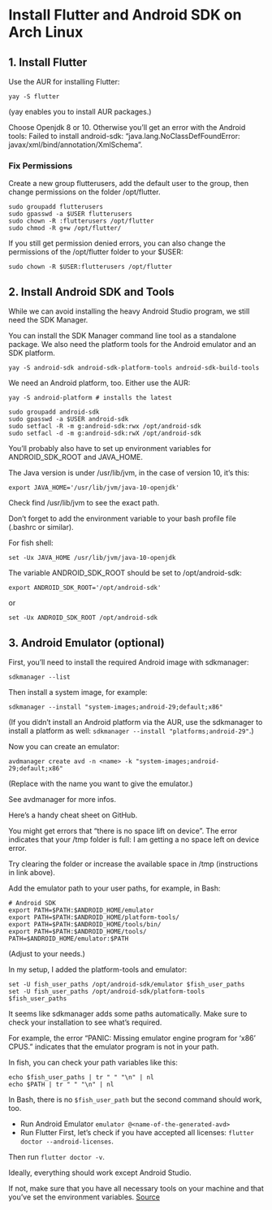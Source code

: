 # Install Flutter and Android SDK on Arch Linux
## 1. Install Flutter
Use the AUR for installing Flutter:
```
yay -S flutter
```
(yay enables you to install AUR packages.)

Choose Openjdk 8 or 10. Otherwise you’ll get an error with the Android tools: Failed to install android-sdk: “java.lang.NoClassDefFoundError: javax/xml/bind/annotation/XmlSchema”.

### Fix Permissions
Create a new group flutterusers, add the default user to the group, then change permissions on the folder /opt/flutter.
```
sudo groupadd flutterusers
sudo gpasswd -a $USER flutterusers
sudo chown -R :flutterusers /opt/flutter
sudo chmod -R g+w /opt/flutter/
```
If you still get permission denied errors, you can also change the permissions of the /opt/flutter folder to your $USER:
```
sudo chown -R $USER:flutterusers /opt/flutter
```

## 2. Install Android SDK and Tools
While we can avoid installing the heavy Android Studio program, we still need the SDK Manager.

You can install the SDK Manager command line tool as a standalone package. We also need the platform tools for the Android emulator and an SDK platform.
```
yay -S android-sdk android-sdk-platform-tools android-sdk-build-tools
```
We need an Android platform, too. Either use the AUR:
```
yay -S android-platform # installs the latest
```
```
sudo groupadd android-sdk
sudo gpasswd -a $USER android-sdk
sudo setfacl -R -m g:android-sdk:rwx /opt/android-sdk
sudo setfacl -d -m g:android-sdk:rwX /opt/android-sdk
```
You’ll probably also have to set up environment variables for ANDROID_SDK_ROOT and JAVA_HOME.

The Java version is under /usr/lib/jvm, in the case of version 10, it’s this:
```
export JAVA_HOME='/usr/lib/jvm/java-10-openjdk'
```
Check find /usr/lib/jvm to see the exact path.

Don’t forget to add the environment variable to your bash profile file (.bashrc or similar).

For fish shell:
```
set -Ux JAVA_HOME /usr/lib/jvm/java-10-openjdk
```
The variable ANDROID_SDK_ROOT should be set to /opt/android-sdk:
```
export ANDROID_SDK_ROOT='/opt/android-sdk'
```
or
```
set -Ux ANDROID_SDK_ROOT /opt/android-sdk
```

## 3. Android Emulator (optional)
First, you’ll need to install the required Android image with sdkmanager:
```
sdkmanager --list
```
Then install a system image, for example:
```
sdkmanager --install "system-images;android-29;default;x86"
```
(If you didn’t install an Android platform via the AUR, use the sdkmanager to install a platform as well: `sdkmanager --install "platforms;android-29"`.)

Now you can create an emulator:
```
avdmanager create avd -n <name> -k "system-images;android-29;default;x86"
```
(Replace <name> with the name you want to give the emulator.)

See avdmanager for more infos.

Here’s a handy cheat sheet on GitHub.

You might get errors that “there is no space lift on device”. The error indicates that your /tmp folder is full: I am getting a no space left on device error.

Try clearing the folder or increase the available space in /tmp (instructions in link above).

Add the emulator path to your user paths, for example, in Bash:
```
# Android SDK
export PATH=$PATH:$ANDROID_HOME/emulator
export PATH=$PATH:$ANDROID_HOME/platform-tools/
export PATH=$PATH:$ANDROID_HOME/tools/bin/
export PATH=$PATH:$ANDROID_HOME/tools/
PATH=$ANDROID_HOME/emulator:$PATH
```
(Adjust to your needs.)

In my setup, I added the platform-tools and emulator:
```
set -U fish_user_paths /opt/android-sdk/emulator $fish_user_paths
set -U fish_user_paths /opt/android-sdk/platform-tools $fish_user_paths
```
It seems like sdkmanager adds some paths automatically. Make sure to check your installation to see what’s required.

For example, the error “PANIC: Missing emulator engine program for ‘x86’ CPUS.” indicates that the emulator program is not in your path.

In fish, you can check your path variables like this:
```
echo $fish_user_paths | tr " " "\n" | nl
echo $PATH | tr " " "\n" | nl
```
In Bash, there is no `$fish_user_path` but the second command should work, too.

* Run Android Emulator
`emulator @<name-of-the-generated-avd>`
* Run Flutter
First, let’s check if you have accepted all licenses: `flutter doctor --android-licenses`.

Then run `flutter doctor -v`.

Ideally, everything should work except Android Studio.

If not, make sure that you have all necessary tools on your machine and that you’ve set the environment variables.
[Source](https://www.rockyourcode.com/how-to-get-flutter-and-android-working-on-arch-linux/)
